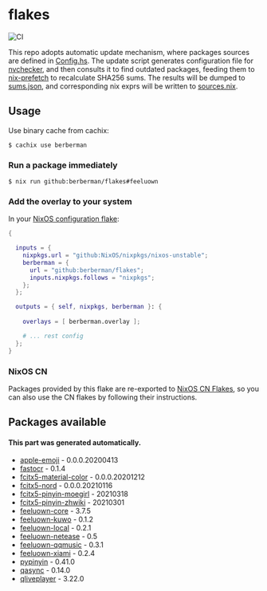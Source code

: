 # flakes

![CI](https://github.com/berberman/flakes/workflows/Update%20and%20check/badge.svg)

This repo adopts automatic update mechanism, where packages sources are defined in [Config.hs](./Config.hs).
The update script generates configuration file for [nvchecker](https://github.com/lilydjwg/nvchecker),
and then consults it to find outdated packages, feeding them to [nix-prefetch](https://github.com/msteen/nix-prefetch)
to recalculate SHA256 sums. The results will be dumped to [sums.json](./sums.json),
and corresponding nix exprs will be written to [sources.nix](./sources.nix).

## Usage

Use binary cache from cachix:

```
$ cachix use berberman
```

### Run a package immediately

```
$ nix run github:berberman/flakes#feeluown
```

### Add the overlay to your system

In your [NixOS configuration flake](https://www.tweag.io/blog/2020-07-31-nixos-flakes/):

```nix
{

  inputs = {
    nixpkgs.url = "github:NixOS/nixpkgs/nixos-unstable";
    berberman = {
      url = "github:berberman/flakes";
      inputs.nixpkgs.follows = "nixpkgs";
    };
  };

  outputs = { self, nixpkgs, berberman }: {
  
    overlays = [ berberman.overlay ];

    # ... rest config
  };
}
```

### NixOS CN

Packages provided by this flake are re-exported to [NixOS CN Flakes](https://github.com/nixos-cn/flakes),
so you can also use the CN flakes by following their instructions.

## Packages available

#### This part was generated automatically.

* [apple-emoji](https://github.com/samuelngs/apple-emoji-linux) - 0.0.0.20200413
* [fastocr](https://github.com/BruceZhang1993/FastOCR) - 0.1.4
* [fcitx5-material-color](https://github.com/hosxy/Fcitx5-Material-Color) - 0.0.0.20201212
* [fcitx5-nord](https://github.com/tonyfettes/fcitx5-nord) - 0.0.0.20210116
* [fcitx5-pinyin-moegirl](https://github.com/outloudvi/mw2fcitx) - 20210318
* [fcitx5-pinyin-zhwiki](https://github.com/felixonmars/fcitx5-pinyin-zhwiki) - 20210301
* [feeluown-core](https://github.com/feeluown/FeelUOwn) - 3.7.5
* [feeluown-kuwo](https://github.com/feeluown/feeluown-kuwo) - 0.1.2
* [feeluown-local](https://github.com/feeluown/feeluown-local) - 0.2.1
* [feeluown-netease](https://github.com/feeluown/feeluown-netease) - 0.5
* [feeluown-qqmusic](https://github.com/feeluown/feeluown-qqmusic) - 0.3.1
* [feeluown-xiami](https://github.com/feeluown/feeluown-xiami) - 0.2.4
* [pypinyin](https://github.com/mozillazg/python-pinyin) - 0.41.0
* [qasync](https://github.com/CabbageDevelopment/qasync) - 0.14.0
* [qliveplayer](https://github.com/IsoaSFlus/QLivePlayer) - 3.22.0